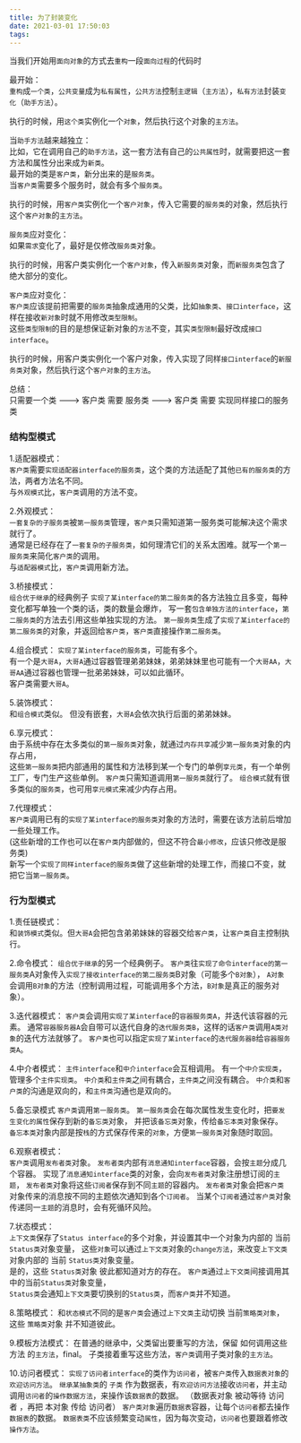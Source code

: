 ```yaml
---
title: 为了封装变化
date: 2021-03-01 17:50:03
tags:
---
```

当我们开始用`面向对象`的方式去`重构`一段`面向过程`的代码时

最开始：   
`重构`成`一个类`，`公共变量`成为`私有属性`，`公共方法`控制`主逻辑`（`主方法`），`私有方法`封装`变化`（`助手方法`）。   

执行的时候，用`这个类`实例化一个`对象`，然后执行这个对象的`主方法`。  

当`助手方法`越来越独立：   
比如，它在调用自己的`助手方法`，这一套方法有自己的`公共属性`时，就需要把这一套方法和属性分出来成为`新类`。   
最开始的类是`客户类`，新分出来的是`服务类`。  
当`客户类`需要多个服务时，就会有多个`服务类`。  

执行的时候，用`客户类`实例化一个`客户对象`，传入它需要的`服务类`的对象，然后执行这个`客户对象`的`主方法`。

`服务类`应对变化：   
如果`需求`变化了，最好是仅修改`服务类`对象。   

执行的时候，用客户类实例化一个`客户对象`，传入`新服务类`对象，而`新服务类`包含了绝大部分的变化。  

`客户类`应对变化：  
`客户类`应该提前把需要的`服务类`抽象成通用的父类，比如`抽象类`、`接口interface`，这样在接收`新对象`时就不用修改`类型限制`。  
这些`类型限制`的目的是想保证新对象的`方法`不变，其实`类型限制`最好改成`接口interface`。  

执行的时候，用客户类实例化一个客户对象，传入实现了同样`接口interface`的`新服务类`对象，然后执行这个`客户对象`的`主方法`。  


总结：  
只需要一个类 ---> 客户类 需要 服务类 ---> 客户类 需要 实现同样接口的服务类

### 结构型模式

1.适配器模式：    
`客户类`需要`实现适配器interface的服务类`，这个类的方法适配了其他`已有的服务类`的方法，两者方法名不同。   
与`外观模式`比，`客户类`调用的方法不变。
 
2.外观模式：    
`一套复杂的子服务类`被`第一服务类`管理，`客户类`只需知道第一服务类可能解决这个需求就行了。   
通常是已经存在了`一套复杂的子服务类`，如何理清它们的关系太困难。就写一个`第一服务类`来简化`客户类`的调用。   
与`适配器模式`比，`客户类`调用新方法。  

3.桥接模式：  
`组合优于继承`的经典例子
`实现了某interface的第二服务类`的各方法独立且多变，每种变化都写单独一个类的话，类的数量会爆炸，
写一套`包含单独方法的interface`，`第二服务类`的方法去引用这些单独实现的方法。
`第一服务类`生成了`实现了某interface的第二服务类`的对象，并返回给`客户类`，`客户类`直接操作`第二服务类`。  

4.组合模式：
`实现了某interface的服务类`，可能有多个。   
有一个是`大哥A`，`大哥A`通过容器管理弟弟妹妹，弟弟妹妹里也可能有一个`大哥AA`，`大哥AA`通过容器也管理一批弟弟妹妹，可以如此循环。   
客户类需要`大哥A`。   

5.装饰模式：  
和`组合模式`类似。 但没有嵌套，`大哥A`会依次执行后面的弟弟妹妹。

6.享元模式：  
由于系统中存在太多类似的`第一服务类`对象，就通过`内存共享`减少`第一服务类`对象的内存占用，   
这些`第一服务类`把内部通用的属性和方法移到某一个专门的单例`享元类`，有一个单例工厂，专门生产这些单例。
`客户类`只需知道调用`第一服务类`就行了。
`组合模式`就有很多类似的`服务类`，也可用`享元模式`来减少内存占用。

7.代理模式：  
`客户类`调用已有的`实现了某interface的服务类`对象的方法时，需要在该方法前后增加一些处理工作。   
(这些新增的工作也可以在`客户类`内部做的，但这不符合`最小修改`，应该只修改是服务类)   
新写一个`实现了同样interface的服务类`做了这些新增的处理工作，而接口不变，就把它当`第一服务类`。   


### 行为型模式

1.责任链模式：  
和`装饰模式`类似。但`大哥A`会把包含弟弟妹妹的容器交给`客户类`，让`客户类`自主控制执行。  

2.命令模式：
`组合优于继承`的另一个经典例子。
`客户类`往`实现了命令interface的第一服务类`A对象传入`实现了接收interface的第二服务类`B对象（可能多个`B对象`），
`A对象`会调用`B对象`的方法（控制调用过程，可能调用多个方法，`B对象`是真正的服务对象）。

3.迭代器模式：
`客户类`会调用`实现了某interface`的`容器服务类A`，并迭代该容器的元素。
通常`容器服务器A`会自带可以迭代自身的`迭代服务类B`，这样的话`客户类`调用`A类对象`的迭代方法就够了。
`客户类`也可以指定`实现了某interface`的`迭代服务器B`给`容器服务类A`。

4.中介者模式：
`主件interface`和`中介interface`会互相调用。
有一个`中介实现类`，管理多个`主件实现类`。
`中介类`和`主件类`之间有耦合，`主件类`之间没有耦合。
`中介类`和`客户类`的沟通是双向的，和`主件类`沟通也是双向的。

5.备忘录模式
`客户类`调用`第一服务类`。
`第一服务类`会在每次属性发生变化时，把`要发生变化的属性`保存到新的`备忘类`对象，
并把该`备忘类`对象，传给`备忘本类`对象保存。
`备忘本类`对象内部是按`栈`的方式保存传来的`对象`，方便`第一服务类`对象随时取回。


6.观察者模式：   
`客户类`调用`发布者类`对象。
`发布者类`内部有`消息通知interface`容器，会按`主题`分成几个容器。
实现了`消息通知interface`类的对象，会向`发布者类`对象注册想订阅的`主题`，
`发布者类`对象将这些`订阅者`保存到不同`主题`的容器内。
`发布者类`对象会把`客户类`对象传来的消息按不同的主题依次通知到各个`订阅者`。
当某个`订阅者`通过`客户类`对象传递同一`主题`的消息时，会有死循环风险。

7.状态模式：   
`上下文类`保存了`Status interface`的多个对象，并设置其中一个对象为内部的 当前 `Status类`对象变量，
这些`对象`可以通过`上下文类`对象的`change方法`，来改变`上下文类`对象内部的 当前 `Status类`对象变量。   
是的，这些 `Status类`对象 彼此都知道对方的存在。
`客户类`通过`上下文类`间接调用其中的当前`Status类`对象变量，  
`Status类`会通知`上下文类`要切换别的`Status类`，而`客户类`并不知道。   

8.策略模式：
和`状态模式`不同的是`客户类`会通过`上下文类`主动切换 当前`策略类对象`，
这些 `策略类`对象 并不知道彼此。

9.模板方法模式：
在普通的继承中，父类留出要重写的方法，保留 如何调用这些方法 的`主方法`，final。
子类接着重写这些方法，`客户类`调用子类对象的`主方法`。

10.访问者模式：
`实现了访问者interface`的类作为`访问者`，被`客户类`传入`数据表对象`的`欢迎访问方法`。
`继承某抽象类`的 `子类` 作为数据表，有`欢迎访问方法`接收`访问者`，并主动调用`访问者`的`操作数据方法`，来操作该`数据表`的数据。
（数据表对象 被动等待 访问者 ，再把 本对象 传给 访问者）
`客户类对象`遍历`数据表`容器，让每个`访问者`都去操作`数据表`的数据。
`数据表类`不应该频繁变动`属性`，因为每次变动，`访问者`也要跟着修改`操作方法`。




























